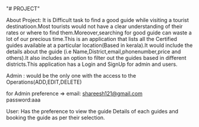 "# PROJECT" 

About Project:
It is Difficult task to find a good guide while visiting a tourist destinatioon.Most tourists would not have a clear understanding of their rates or where to find them.Moreover,searching for good guide can waste a lot of our precious time.This is an application that lists all the Certified guides available at a particular location(Based in kerala).It would include the details about the guide (i.e Name,District,email,phonenumber,price and others).It also includes an option to filter out the guides based in different districts.This application has a Login and SignUp for admin and users.

Admin : would be the only one with the access to the Operations(ADD,EDIT,DELETE)

for Admin preference => 
email: shareesh121@gmail.com  
password:aaa

User: Has the preference to view the guide Details of each guides and booking the guide as per their selection.
